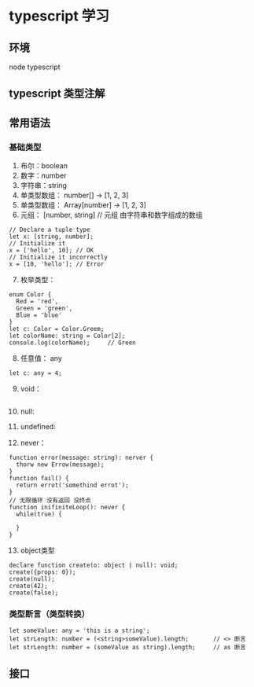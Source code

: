 # typescript 学习

## 环境
node
typescript
## typescript 类型注解
## 常用语法

### 基础类型

1. 布尔：boolean
2. 数字：number
3. 字符串：string
4. 单类型数组：  number[]      ->  [1, 2, 3] 
5. 单类型数组：  Array[number] -> [1, 2, 3] 
6. 元组：  [number, string]          // 元组 由字符串和数字组成的数组
```
// Declare a tuple type
let x: [string, number];
// Initialize it
x = ['hello', 10]; // OK
// Initialize it incorrectly
x = [10, 'hello']; // Error
```
7. 枚举类型：
```    
enum Color {
  Red = 'red',
  Green = 'green',
  Blue = 'blue'
}
let c: Color = Color.Greem; 
let colorName: string = Color[2];
console.log(colorName);     // Green
```
8. 任意值： any
```
let c: any = 4;
```
9. void：
```
```
10. null:

11. undefined:

12. never：
```
function error(message: string): nerver {
  thorw new Errow(message);
}
function fail() {
  return errot('somethind errot');
}
// 无限循环 没有返回 没终点
function inifiniteLoop(): never {
  while(true) {

  }
}
```
13. object类型
```
declare function create(o: object | null): void;
create({props: 0});
create(null);
create(42);
create(false);
```


### 类型断言（类型转换）
```
let someValue: any = 'this is a string';
let strLength: number = (<string>someValue).length;       // <> 断言
let strLength: number = (someValue as string).length;     // as 断言
```

## 接口
